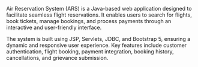 Air Reservation System (ARS) is a Java-based web application designed to facilitate seamless flight reservations. It enables users to search for flights, book tickets, manage bookings, and process payments through an interactive and user-friendly interface.

The system is built using JSP, Servlets, JDBC, and Bootstrap 5, ensuring a dynamic and responsive user experience. Key features include customer authentication, flight booking, payment integration, booking history, cancellations, and grievance submission.
